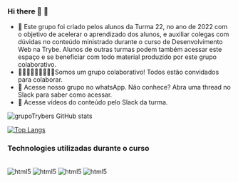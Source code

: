 ### Hi there 👋 💚


- 🔭 Este grupo foi criado pelos alunos da Turma 22, no ano de 2022 com o objetivo de acelerar o aprendizado dos alunos, e auxiliar colegas com dúvidas no conteúdo ministrado durante o curso de Desenvolvimento Web na Trybe. Alunos de outras turmas podem também acessar este espaço e se beneficiar com todo material produzido por este grupo colaborativo.
- 🙋🏾‍♂️🙋🙋‍♀️🙋🏾‍♀️Somos um grupo colaborativo! Todos estão convidados para colaborar. 
- 💬 Acesse nosso grupo no whatsApp. Não conhece? Abra uma thread no Slack para saber como acessar.
- 🎥 Acesse vídeos do conteúdo pelo Slack da turma. 


![grupoTrybers GitHub stats](https://github-readme-stats.vercel.app/api?username=grupoTrybers&show_icons=true&theme=radical)

[![Top Langs](https://github-readme-stats.vercel.app/api/top-langs/?username=grupoTrybers&layout=compact)](https://github.com/grupoTrybers/github-readme-stats)

### Technologies utilizadas durante o curso

<div style="display: inline_block"><br/>
  <image alt="html5" src="https://img.shields.io/badge/HTML5-E34F26?style=for-the-badge&logo=html5&logoColor=white" />
  <image alt="html5" src="https://img.shields.io/badge/CSS-239120?&style=for-the-badge&logo=css3&logoColor=white" />
  <image alt="html5" src="https://img.shields.io/badge/JavaScript-F7DF1E?style=for-the-badge&logo=javascript&logoColor=black" />
  <image alineg=center alt="html5" src="https://img.shields.io/badge/React-20232A?style=for-the-badge&logo=react&logoColor=61DAFB" />
</div>
